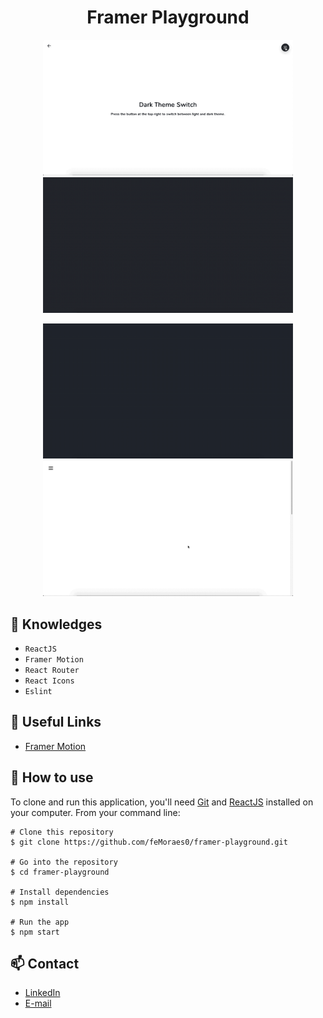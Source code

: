 <h1 align="center">Framer Playground</h1>

<p align="center">
  <img width="400" src="https://raw.githubusercontent.com/feMoraes0/project-prints/master/framer-playground/dark-theme.gif"/>
  <img width="400" src="https://github.com/feMoraes0/project-prints/blob/master/framer-playground/home.gif"/>
</p>
<p align="center">
  <img width="400" src="https://github.com/feMoraes0/project-prints/blob/master/framer-playground/background-words.gif"/>
  <img width="400" src="https://raw.githubusercontent.com/feMoraes0/project-prints/master/framer-playground/hidden-menu.gif"/>
</p>

## :rocket: Knowledges
 - `ReactJS`
 - `Framer Motion`
 - `React Router`
 - `React Icons`
 - `Eslint`

## :paperclip: Useful Links
 - [Framer Motion](https://www.framer.com/motion/)

## :book: How to use

To clone and run this application, you'll need [Git](https://git-scm.com/downloads) and [ReactJS](https://reactjs.org/docs/getting-started.html) installed on your computer. From your command line:

```
# Clone this repository
$ git clone https://github.com/feMoraes0/framer-playground.git

# Go into the repository
$ cd framer-playground

# Install dependencies
$ npm install

# Run the app
$ npm start
```

## :mailbox: Contact
  - <a target="_blank" href="https://www.linkedin.com/in/fernando-moraes-48a26916a/">LinkedIn</a>
  - <a target="_blank" href="mailto:fernandomoraes.lopes@gmail.com">E-mail</a>